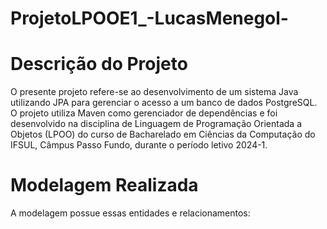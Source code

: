 # ProjetoLPOOE1_-LucasMenegol-

# Descrição do Projeto
O presente projeto refere-se ao desenvolvimento de um sistema Java utilizando JPA para gerenciar o acesso a um banco de dados PostgreSQL. O projeto utiliza Maven como gerenciador de dependências e foi desenvolvido na disciplina de Linguagem de Programação Orientada a Objetos (LPOO) do curso de Bacharelado em Ciências da Computação do IFSUL, Câmpus Passo Fundo, durante o período letivo 2024-1.

# Modelagem Realizada
A modelagem possue essas entidades e relacionamentos:



